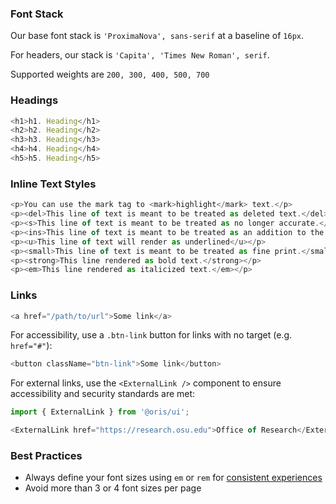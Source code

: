 

### Font Stack

Our base font stack is `'ProximaNova', sans-serif` at a baseline of `16px`.

For headers, our stack is `'Capita', 'Times New Roman', serif`.

Supported weights are `200, 300, 400, 500, 700`

### Headings

```js
<h1>h1. Heading</h1>
<h2>h2. Heading</h2>
<h3>h3. Heading</h3>
<h4>h4. Heading</h4>
<h5>h5. Heading</h5>
```

### Inline Text Styles

```js
<p>You can use the mark tag to <mark>highlight</mark> text.</p>
<p><del>This line of text is meant to be treated as deleted text.</del></p>
<p><s>This line of text is meant to be treated as no longer accurate.</s></p>
<p><ins>This line of text is meant to be treated as an addition to the document.</ins></p>
<p><u>This line of text will render as underlined</u></p>
<p><small>This line of text is meant to be treated as fine print.</small></p>
<p><strong>This line rendered as bold text.</strong></p>
<p><em>This line rendered as italicized text.</em></p>
```

### Links

```js
<a href="/path/to/url">Some link</a>
```

For accessibility, use a `.btn-link` button for links with no target (e.g. `href="#"`):

```js
<button className="btn-link">Some link</button>
```

For external links, use the `<ExternalLink />` component to ensure accessibility and security standards are met:

```js
import { ExternalLink } from '@oris/ui';

<ExternalLink href="https://research.osu.edu">Office of Research</ExternalLink>
```


### Best Practices

* Always define your font sizes using `em` or `rem` for [consistent experiences](https://www.w3.org/QA/Tips/font-size)
* Avoid more than 3 or 4 font sizes per page
